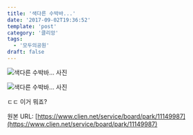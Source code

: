 ```yaml
---
title: '색다른 수박바...'
date: '2017-09-02T19:36:52'
template: 'post'
category: '클리앙'
tags: 
  - '모두의공원'
draft: false
---
```


![색다른 수박바... 사진](https://cdn.clien.net/web/api/file/F01/6072479/17ba80a539af60.jpg?w=780&h=30000)

![색다른 수박바... 사진](https://cdn.clien.net/web/api/file/F01/6072480/17ba84b84142b6.jpg?w=780&h=30000)

ㄷㄷ 이거 뭐죠?

원본 URL: [https://www.clien.net/service/board/park/11149987](https://www.clien.net/service/board/park/11149987)